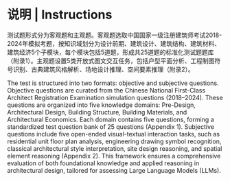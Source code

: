 # 说明 | Instructions

测试题形式分为客观题和主观题。客观题选取中国国家一级注册建筑师考试2018-2024年模拟考题，按知识域划分为设计前期、建筑设计、建筑结构、建筑材料、建筑经济5个子模块，每个模块包括5道题，形成共25道题的标准化测试题题库（附录1）。主观题设置5类开放式图文交互任务，包括户型平面分析、工程制图符号识别、古典建筑风格解析、场地设计推理、空间要素推理（附录2）。

The test is structured into two formats: objective and subjective questions. Objective questions are curated from the Chinese National First-Class Architect Registration Examination simulation questions (2018–2024). These questions are organized into five knowledge domains: Pre-Design, Architectural Design, Building Structure, Building Materials, and Architectural Economics. Each domain contains five questions, forming a standardized test question bank of 25 questions (Appendix 1). Subjective questions include five open-ended visual-textual interaction tasks, such as residential unit floor plan analysis, engineering drawing symbol recognition, classical architectural style interpretation, site design reasoning, and spatial element reasoning (Appendix 2). This framework ensures a comprehensive evaluation of both foundational knowledge and applied reasoning in architectural design, tailored for assessing Large Language Models (LLMs).
